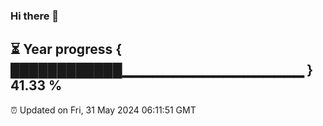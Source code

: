 ### Hi there 👋
⏳ Year progress { ████████████▁▁▁▁▁▁▁▁▁▁▁▁▁▁▁▁▁▁ } 41.33 %
---
⏰ Updated on Fri, 31 May 2024 06:11:51 GMT

